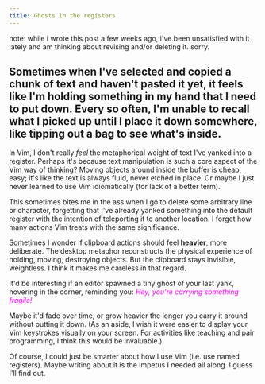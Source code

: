 ```yaml
---
title: Ghosts in the registers
---
```


note: while i wrote this post a few weeks ago, i've been unsatisfied with it lately and am thinking about revising and/or deleting it. sorry.

Sometimes when I've selected and copied a chunk of text and haven't pasted it yet, it feels like I'm holding something in my hand that I need to put down. Every so often, I'm unable to recall what I picked up until I place it down somewhere, like tipping out a bag to see what's inside.
---

In Vim, I don't really *feel* the metaphorical weight of text I've yanked into a register. Perhaps it's because text manipulation is such a core aspect of the Vim way of thinking? Moving objects around inside the buffer is cheap, easy; it's like the text is always fluid, never etched in place. Or maybe I just never learned to use Vim idiomatically (for lack of a better term).

This sometimes bites me in the ass when I go to delete some arbitrary line or character, forgetting that I've already yanked something into the default register with the intention of teleporting it to another location. I forget how many actions Vim treats with the same significance.

Sometimes I wonder if clipboard actions should feel **heavier**, more deliberate. The desktop metaphor reconstructs the physical experience of holding, moving, destroying objects. But the clipboard stays invisible, weightless. I think it makes me careless in that regard.

It'd be interesting if an editor spawned a tiny ghost of your last yank, hovering in the corner, reminding you: <em style="color: fuchsia;">Hey, you're carrying something fragile!</em>

Maybe it'd fade over time, or grow heavier the longer you carry it around without putting it down. (As an aside, I wish it were easier to display your Vim keystrokes visually on your screen. For activities like teaching and pair programming, I think this would be invaluable.)

Of course, I could just be smarter about how I use Vim (i.e. use named registers). Maybe writing about it is the impetus I needed all along. I guess I'll find out.